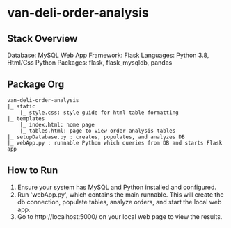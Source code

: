 # van-deli-order-analysis

## Stack Overview
Database: MySQL
Web App Framework: Flask
Languages: Python 3.8, Html/Css
Python Packages: flask, flask_mysqldb, pandas

## Package Org
```
van-deli-order-analysis
|_ static
    |_ style.css: style guide for html table formatting
|_ templates
    |_ index.html: home page
    |_ tables.html: page to view order analysis tables
|_ setupDatabase.py : creates, populates, and analyzes DB
|_ webApp.py : runnable Python which queries from DB and starts Flask app
```

## How to Run
1. Ensure your system has MySQL and Python installed and configured. 
2. Run 'webApp.py', which contains the main runnable. This will create the db connection, populate tables, analyze orders, and start the local web app.
3. Go to http://localhost:5000/ on your local web page to view the results.
